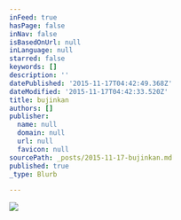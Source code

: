 ```yaml
---
inFeed: true
hasPage: false
inNav: false
isBasedOnUrl: null
inLanguage: null
starred: false
keywords: []
description: ''
datePublished: '2015-11-17T04:42:49.368Z'
dateModified: '2015-11-17T04:42:33.520Z'
title: bujinkan
authors: []
publisher:
  name: null
  domain: null
  url: null
  favicon: null
sourcePath: _posts/2015-11-17-bujinkan.md
published: true
_type: Blurb

---
```

![](https://the-grid-user-content.s3-us-west-2.amazonaws.com/de10e146-3a34-48c0-858c-71105dc09814.png)